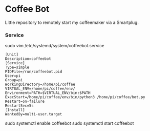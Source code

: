 # Coffee Bot

Little repository to remotely start my coffeemaker via a Smartplug.


### Service

sudo vim /etc/systemd/system/coffeebot.service

```
[Unit]
Description=coffeebot
[Service]
Type=simple
PIDFile=/run/coffeebot.pid
User=pi
Group=pi
WorkingDirectory=/home/pi/coffee
VIRTUAL_ENV=/home/pi/coffee/env/
Environment=PATH=$VIRTUAL_ENV/bin:$PATH
ExecStart=/home/pi/coffee/env/bin/python3 /home/pi/coffee/bot.py
Restart=on-failure
RestartSec=5s
[Install]
WantedBy=multi-user.target
```

sudo systemctl enable coffeebot
sudo systemctl start coffeebot